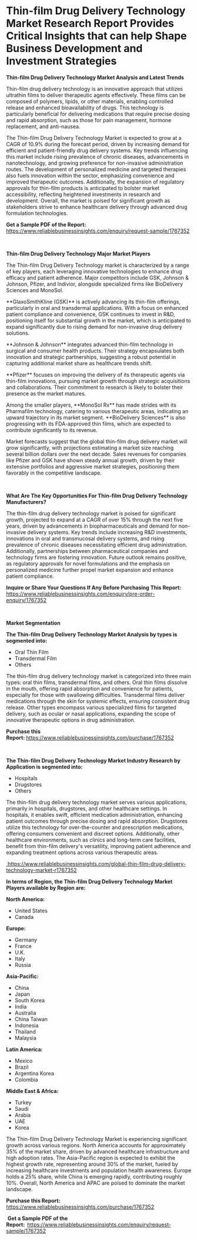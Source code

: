 <p><h1>Thin-film Drug Delivery Technology Market Research Report Provides Critical Insights that can help Shape Business Development and Investment Strategies</h1></p><p><strong>Thin-film Drug Delivery Technology Market Analysis and Latest Trends</strong></p>
<p><p>Thin-film drug delivery technology is an innovative approach that utilizes ultrathin films to deliver therapeutic agents effectively. These films can be composed of polymers, lipids, or other materials, enabling controlled release and enhanced bioavailability of drugs. This technology is particularly beneficial for delivering medications that require precise dosing and rapid absorption, such as those for pain management, hormone replacement, and anti-nausea.</p><p>The Thin-film Drug Delivery Technology Market is expected to grow at a CAGR of 10.9% during the forecast period, driven by increasing demand for efficient and patient-friendly drug delivery systems. Key trends influencing this market include rising prevalence of chronic diseases, advancements in nanotechnology, and growing preference for non-invasive administration routes. The development of personalized medicine and targeted therapies also fuels innovation within the sector, emphasizing convenience and improved therapeutic outcomes. Additionally, the expansion of regulatory approvals for thin-film products is anticipated to bolster market accessibility, reflecting heightened investments in research and development. Overall, the market is poised for significant growth as stakeholders strive to enhance healthcare delivery through advanced drug formulation technologies.</p></p>
<p><strong>Get a Sample PDF of the Report:&nbsp;</strong> <a href="https://www.reliablebusinessinsights.com/enquiry/request-sample/1767352?utm_campaign=2939&utm_medium=2&utm_source=Github&utm_content=ia&utm_term=19042025&utm_id=thin-film-drug-delivery-technology">https://www.reliablebusinessinsights.com/enquiry/request-sample/1767352</a></p>
<p>&nbsp;</p>
<p><strong>Thin-film Drug Delivery Technology Major Market Players</strong></p>
<p><p>The Thin-film Drug Delivery Technology market is characterized by a range of key players, each leveraging innovative technologies to enhance drug efficacy and patient adherence. Major competitors include GSK, Johnson & Johnson, Pfizer, and Indivior, alongside specialized firms like BioDelivery Sciences and MonoSol.</p><p>**GlaxoSmithKline (GSK)** is actively advancing its thin-film offerings, particularly in oral and transdermal applications. With a focus on enhanced patient compliance and convenience, GSK continues to invest in R&D, positioning itself for substantial growth in the market, which is anticipated to expand significantly due to rising demand for non-invasive drug delivery solutions.</p><p>**Johnson & Johnson** integrates advanced thin-film technology in surgical and consumer health products. Their strategy encapsulates both innovation and strategic partnerships, suggesting a robust potential in capturing additional market share as healthcare trends shift.</p><p>**Pfizer** focuses on improving the delivery of its therapeutic agents via thin-film innovations, pursuing market growth through strategic acquisitions and collaborations. Their commitment to research is likely to bolster their presence as the market matures.</p><p>Among the smaller players, **MonoSol Rx** has made strides with its Pharmafilm technology, catering to various therapeutic areas, indicating an upward trajectory in its market segment. **BioDelivery Sciences** is also progressing with its FDA-approved thin films, which are expected to contribute significantly to its revenue.</p><p>Market forecasts suggest that the global thin-film drug delivery market will grow significantly, with projections estimating a market size reaching several billion dollars over the next decade. Sales revenues for companies like Pfizer and GSK have shown steady annual growth, driven by their extensive portfolios and aggressive market strategies, positioning them favorably in the competitive landscape.</p></p>
<p>&nbsp;</p>
<p><strong>What Are The Key Opportunities For Thin-film Drug Delivery Technology Manufacturers?</strong></p>
<p><p>The thin-film drug delivery technology market is poised for significant growth, projected to expand at a CAGR of over 15% through the next five years, driven by advancements in biopharmaceuticals and demand for non-invasive delivery systems. Key trends include increasing R&D investments, innovations in oral and transmucosal delivery systems, and rising prevalence of chronic diseases necessitating efficient drug administration. Additionally, partnerships between pharmaceutical companies and technology firms are fostering innovation. Future outlook remains positive, as regulatory approvals for novel formulations and the emphasis on personalized medicine further propel market expansion and enhance patient compliance.</p></p>
<p><strong>Inquire or Share Your Questions If Any Before Purchasing This Report:</strong> <a href="https://www.reliablebusinessinsights.com/enquiry/pre-order-enquiry/1767352?utm_campaign=2939&utm_medium=2&utm_source=Github&utm_content=ia&utm_term=19042025&utm_id=thin-film-drug-delivery-technology">https://www.reliablebusinessinsights.com/enquiry/pre-order-enquiry/1767352</a></p>
<p>&nbsp;</p>
<p><strong>Market Segmentation</strong></p>
<p><strong>The Thin-film Drug Delivery Technology Market Analysis by types is segmented into:</strong></p>
<p><ul><li>Oral Thin Film</li><li>Transdermal Film</li><li>Others</li></ul></p>
<p><p>The thin-film drug delivery technology market is categorized into three main types: oral thin films, transdermal films, and others. Oral thin films dissolve in the mouth, offering rapid absorption and convenience for patients, especially for those with swallowing difficulties. Transdermal films deliver medications through the skin for systemic effects, ensuring consistent drug release. Other types encompass various specialized films for targeted delivery, such as ocular or nasal applications, expanding the scope of innovative therapeutic options in drug administration.</p></p>
<p><strong>Purchase this Report:&nbsp;</strong><a href="https://www.reliablebusinessinsights.com/purchase/1767352?utm_campaign=2939&utm_medium=2&utm_source=Github&utm_content=ia&utm_term=19042025&utm_id=thin-film-drug-delivery-technology">https://www.reliablebusinessinsights.com/purchase/1767352</a></p>
<p>&nbsp;</p>
<p><strong>The Thin-film Drug Delivery Technology Market Industry Research by Application is segmented into:</strong></p>
<p><ul><li>Hospitals</li><li>Drugstores</li><li>Others</li></ul></p>
<p><p>The thin-film drug delivery technology market serves various applications, primarily in hospitals, drugstores, and other healthcare settings. In hospitals, it enables swift, efficient medication administration, enhancing patient outcomes through precise dosing and rapid absorption. Drugstores utilize this technology for over-the-counter and prescription medications, offering consumers convenient and discreet options. Additionally, other healthcare environments, such as clinics and long-term care facilities, benefit from thin-film delivery's versatility, improving patient adherence and expanding treatment options across various therapeutic areas.</p></p>
<p><a href="https://www.reliablebusinessinsights.com/global-thin-film-drug-delivery-technology-market-r1767352?utm_campaign=2939&utm_medium=2&utm_source=Github&utm_content=ia&utm_term=19042025&utm_id=thin-film-drug-delivery-technology">&nbsp;https://www.reliablebusinessinsights.com/global-thin-film-drug-delivery-technology-market-r1767352</a></p>
<p><strong>In terms of Region, the Thin-film Drug Delivery Technology Market Players available by Region are:</strong></p>
<p>
    <p> <strong> North America: </strong>
        <ul>
            <li>United States</li>
            <li>Canada</li>
        </ul>
        </p> 
    <p> <strong> Europe: </strong>
        <ul>
            <li>Germany</li>
            <li>France</li>
            <li>U.K.</li>
            <li>Italy</li>
            <li>Russia</li>
        </ul>
        </p> 
    <p> <strong> Asia-Pacific: </strong>
        <ul>
            <li>China</li>
            <li>Japan</li>
            <li>South Korea</li>
            <li>India</li>
            <li>Australia</li>
            <li>China Taiwan</li>
            <li>Indonesia</li>
            <li>Thailand</li>
            <li>Malaysia</li>
        </ul>
        </p> 
    <p> <strong> Latin America: </strong>
        <ul>
            <li>Mexico</li>
            <li>Brazil</li>
            <li>Argentina Korea</li>
            <li>Colombia</li>
        </ul>
        </p> 
    <p> <strong> Middle East & Africa: </strong>
        <ul>
            <li>Turkey</li>
            <li>Saudi</li>
            <li>Arabia</li>
            <li>UAE</li>
            <li>Korea</li>
        </ul>
    </p>
    </p>
<p><p>The Thin-film Drug Delivery Technology Market is experiencing significant growth across various regions. North America accounts for approximately 35% of the market share, driven by advanced healthcare infrastructure and high adoption rates. The Asia-Pacific region is expected to exhibit the highest growth rate, representing around 30% of the market, fueled by increasing healthcare investments and population health awareness. Europe holds a 25% share, while China is emerging rapidly, contributing roughly 10%. Overall, North America and APAC are poised to dominate the market landscape.</p></p>
<p><strong>Purchase this Report: </strong><a href="https://www.reliablebusinessinsights.com/purchase/1767352?utm_campaign=2939&utm_medium=2&utm_source=Github&utm_content=ia&utm_term=19042025&utm_id=thin-film-drug-delivery-technology">https://www.reliablebusinessinsights.com/purchase/1767352</a></p>
<p>&nbsp;<strong>Get a Sample PDF of the Report:&nbsp;&nbsp;</strong><a href="https://www.reliablebusinessinsights.com/enquiry/request-sample/1767352?utm_campaign=2939&utm_medium=2&utm_source=Github&utm_content=ia&utm_term=19042025&utm_id=thin-film-drug-delivery-technology">https://www.reliablebusinessinsights.com/enquiry/request-sample/1767352</a></p>
<p><strong></strong></p>
<p><p></p><p></p><p></p></p>